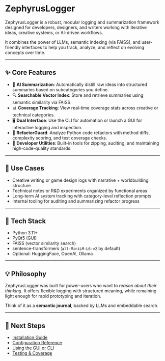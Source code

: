 # ZephyrusLogger

ZephyrusLogger is a robust, modular logging and summarization framework designed for developers, designers, and writers working with iterative ideas, creative systems, or AI-driven workflows.

It combines the power of LLMs, semantic indexing (via FAISS), and user-friendly interfaces to help you track, analyze, and reflect on evolving concepts over time.

---

## ✨ Core Features

- 🧠 **AI Summarization**: Automatically distill raw ideas into structured summaries based on subcategories you define.
- 🔍 **Searchable Vector Index**: Store and retrieve summaries using semantic similarity via FAISS.
- 📊 **Coverage Tracking**: View real-time coverage stats across creative or technical categories.
- 🖥️ **Dual Interface**: Use the CLI for automation or launch a GUI for interactive logging and inspection.
- 🧪 **RefactorGuard**: Analyze Python code refactors with method diffs, complexity scoring, and test coverage checks.
- 🧰 **Developer Utilities**: Built-in tools for zipping, auditing, and maintaining high-code-quality standards.

---

## 📌 Use Cases

- Creative writing or game design logs with narrative + worldbuilding structure
- Technical notes or R&D experiments organized by functional areas
- Long-term AI system tracking with category-level reflection prompts
- Internal tooling for auditing and summarizing refactor progress

---

## 🔧 Tech Stack

- Python 3.11+
- PyQt5 (GUI)
- FAISS (vector similarity search)
- sentence-transformers (`all-MiniLM-L6-v2` by default)
- Optional: HuggingFace, OpenAI, Ollama

---

## 💡 Philosophy

ZephyrusLogger was built for power-users who want to *reason about their thinking*. It offers flexible logging with structured meaning, while remaining light enough for rapid prototyping and iteration.

Think of it as a **semantic journal**, backed by LLMs and embeddable search.

---

## 🔗 Next Steps

- [Installation Guide](install.md)
- [Configuration Reference](config.md)
- [Using the GUI or CLI](usage.md)
- [Testing & Coverage](testing.md)
